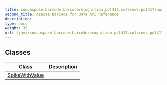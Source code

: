 ```yaml
---
title: com.aspose.barcode.barcoderecognition.pdf417.colsrows.pdf417rowsplitter
second_title: Aspose.BarCode for Java API Reference
description: 
type: docs
weight: 32
url: /java/com.aspose.barcode.barcoderecognition.pdf417.colsrows.pdf417rowsplitter/
---
```


## Classes

| Class | Description |
| --- | --- |
| [SpikeWithValue](../com.aspose.barcode.barcoderecognition.pdf417.colsrows.pdf417rowsplitter/spikewithvalue) |  |
